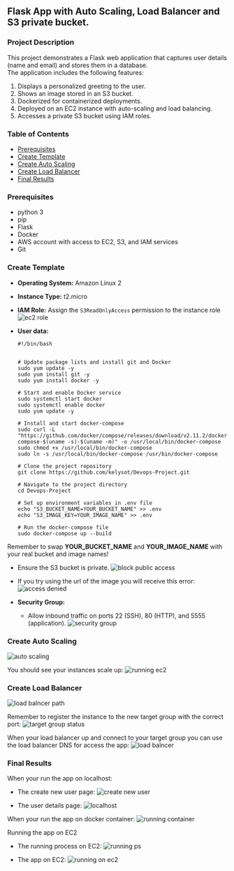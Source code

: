 ## Flask App with Auto Scaling, Load Balancer and S3 private bucket.
### Project Description

This project demonstrates a Flask web application that captures user details (name and email) and stores them in a database. 
<br/>
The application includes the following features:

1. Displays a personalized greeting to the user.
2. Shows an image stored in an S3 bucket.
3. Dockerized for containerized deployments.
4. Deployed on an EC2 instance with auto-scaling and load balancing.
5. Accesses a private S3 bucket using IAM roles.


### Table of Contents
- [Prerequisites](#prerequisites)
- [Create Template](#create-template)
- [Create Auto Scaling](#create-auto-scaling)
- [Create Load Balancer](#create-load-balancer)
- [Final Results](#final-results)


### Prerequisites
- python 3
- pip
- Flask
- Docker
- AWS account with access to EC2, S3, and IAM services
- Git
  

### Create Template
- **Operating System:** Amazon Linux 2
- **Instance Type:** t2.micro
- **IAM Role:**
  Assign the `S3ReadOnlyAccess` permission to the instance role
![ec2 role](/images/ec2-role.png)

  
- **User data:**

  ```
  #!/bin/bash
  
  
  # Update package lists and install git and Docker
  sudo yum update -y
  sudo yum install git -y
  sudo yum install docker -y 
  
  # Start and enable Docker service
  sudo systemctl start docker
  sudo systemctl enable docker
  sudo yum update -y
  
  # Install and start docker-compose 
  sudo curl -L "https://github.com/docker/compose/releases/download/v2.11.2/docker-compose-$(uname -s)-$(uname -m)" -o /usr/local/bin/docker-compose
  sudo chmod +x /usr/local/bin/docker-compose
  sudo ln -s /usr/local/bin/docker-compose /usr/bin/docker-compose
  
  # Clone the project repository
  git clone https://github.com/kelysot/Devops-Project.git
  
  # Navigate to the project directory
  cd Devops-Project
  
  # Set up environment variables in .env file
  echo "S3_BUCKET_NAME=YOUR_BUCKET_NAME" >> .env
  echo "S3_IMAGE_KEY=YOUR_IMAGE_NAME" >> .env
  
  # Run the docker-compose file
  sudo docker-compose up --build
  ```
Remember to swap **YOUR_BUCKET_NAME** and **YOUR_IMAGE_NAME** with your real bucket and image names!


- Ensure the S3 bucket is private.
![block public access](/images/block-public-access.png)

- If you try using the url of the image you will receive this error:
![access denied](/images/access-denied-s3.png)
  

    
      
- **Security Group:**
  - Allow inbound traffic on ports 22 (SSH), 80 (HTTP), and 5555 (application).
![security group](/images/security-group.png)


### Create Auto Scaling

![auto scaling](/images/auto-scaling.png)

You should see your instances scale up:
![running ec2](/images/running-ec2.png)


### Create Load Balancer

![load balncer path](/images/load-balncer-path.png)

Remember to register the instance to the new target group with the correct port:
![target group status](/images/target-group-status.png)

When your load balancer up and connect to your target group you can use the load balancer DNS for access the app:
![load balncer](/images/load-balncer.png)


### Final Results
When your run the app on localhost:
- The create new user page:
![create new user](/images/create-new-user.png)


- The user details page:
![localhost](/images/localhost.png)

When your run the app on docker container:
![running container](/images/running-container.png)

Running the app on EC2
- The running process on EC2:
![running ps](/images/running-ps.png)

- The app on EC2:
![running on ec2](/images/running-on-ec2.png)

